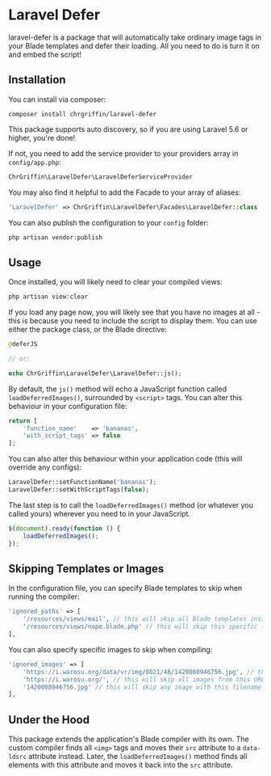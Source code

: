# Laravel Defer

laravel-defer is a package that will automatically take ordinary image tags in your Blade templates and defer their loading. All you need to do is turn it on and embed the script!

## Installation

You can install via composer:

```
composer install chrgriffin/laravel-defer
```

This package supports auto discovery, so if you are using Laravel 5.6 or higher, you're done!

If not, you need to add the service provider to your providers array in `config/app.php`:

```php
ChrGriffin\LaravelDefer\LaravelDeferServiceProvider
```

You may also find it helpful to add the Facade to your array of aliases:

```php
'LaravelDefer' => ChrGriffin\LaravelDefer\Facades\LaravelDefer::class
```

You can also publish the configuration to your `config` folder:

```php
php artisan vendor:publish
```

## Usage

Once installed, you will likely need to clear your compiled views:

```php
php artisan view:clear
```

If you load any page now, you will likely see that you have no images at all - this is because you need to include the script to display them. You can use either the package class, or the Blade directive:

```php
@deferJS

// or:

echo ChrGriffin\LaravelDefer\LaravelDefer::js();
```

By default, the `js()` method will echo a JavaScript function called `loadDeferredImages()`, surrounded by `<script>` tags. You can alter this behaviour in your configuration file:

```php
return [
    'function_name'    => 'bananas',
    'with_script_tags' => false
];
```

You can also alter this behaviour within your application code (this will override any configs):

```php
LaravelDefer::setFunctionName('bananas');
LaravelDefer::setWithScriptTags(false);
```

The last step is to call the `loadDeferredImages()` method (or whatever you called yours) wherever you need to in your JavaScript.

```js
$(document).ready(function () {
    loadDeferredImages();
});
```

## Skipping Templates or Images

In the configuration file, you can specify Blade templates to skip when running the compiler:

```php
'ignored_paths' => [
    '/resources/views/mail', // this will skip all Blade templates inside the mail folder
    '/resources/views/nope.blade.php' // this will skip this specific template
],
```

You can also specify specific images to skip when compiling:

```php
'ignored_images' => [
    'https://i.warosu.org/data/vr/img/0021/46/1420008946756.jpg', // this will skip this particular image
    'https://i.warosu.org/', // this will skip all images from this URL
    '1420008946756.jpg' // this will skip any image with this filename
],
```

## Under the Hood

This package extends the application's Blade compiler with its own. The custom compiler finds all `<img>` tags and moves their `src` attribute to a `data-ldsrc` attribute instead. Later, the `loadDeferredImages()` method finds all elements with this attribute and moves it back into the `src` attribute.